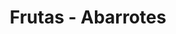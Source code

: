 ---
title: "Frutas - Abarrotes"
url: /mineral-de-la-reforma/frutas-abarrotes/
shop: supermercado
---
